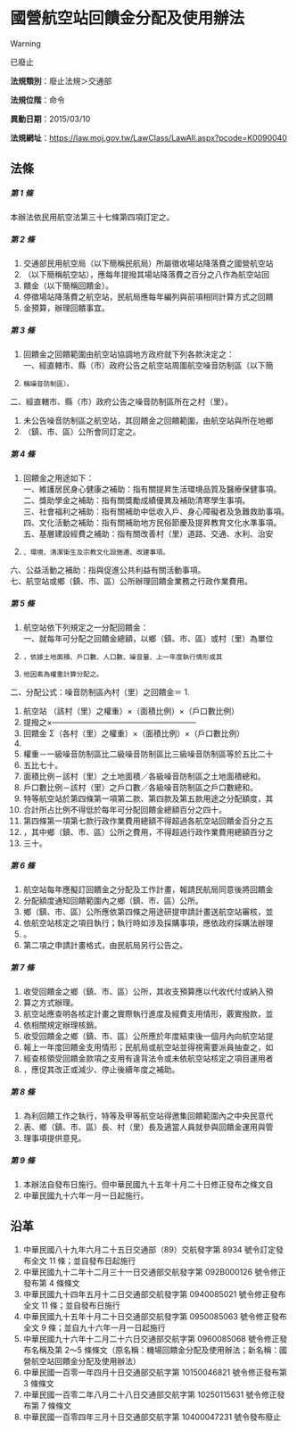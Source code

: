 # 國營航空站回饋金分配及使用辦法


> [!WARNING]
> 已廢止


**法規類別**：廢止法規＞交通部

**法規位階**：命令

**異動日期**：2015/03/10  

**法規網址**：https://law.moj.gov.tw/LawClass/LawAll.aspx?pcode=K0090040



## 法條
##### 第 1 條
本辦法依民用航空法第三十七條第四項訂定之。

##### 第 2 條
1. 交通部民用航空局（以下簡稱民航局）所屬徵收場站降落費之國營航空站
1. （以下簡稱航空站），應每年提撥其場站降落費之百分之八作為航空站回
1. 饋金（以下簡稱回饋金）。
1. 停徵場站降落費之航空站，民航局應每年編列與前項相同計算方式之回饋
1. 金預算，辦理回饋事宜。

##### 第 3 條
1. 回饋金之回饋範圍由航空站協調地方政府就下列各款決定之：  
一、經直轄市、縣（市）政府公告之航空站周圍航空噪音防制區（以下簡
1.     稱噪音防制區）。  
二、經直轄市、縣（市）政府公告之噪音防制區所在之村（里）。
1. 未公告噪音防制區之航空站，其回饋金之回饋範圍，由航空站與所在地鄉
1. （鎮、市、區）公所會同訂定之。

##### 第 4 條
1. 回饋金之用途如下：  
一、維護居民身心健康之補助：指有關提昇生活環境品質及醫療保健事項。  
二、獎助學金之補助：指有關獎勵成績優異及補助清寒學生事項。  
三、社會福利之補助：指有關補助中低收入戶、身心障礙者及急難救助事項。  
四、文化活動之補助：指有關補助地方民俗節慶及提昇教育文化水準事項。  
五、基層建設經費之補助：指有關改善村（里）道路、交通、水利、治安
1.     、環境、清潔衛生及宗教文化設施遷、改建事項。  
六、公益活動之補助：指與促進公共利益有關活動事項。  
七、航空站或鄉（鎮、市、區）公所辦理回饋金業務之行政作業費用。

##### 第 5 條
1. 航空站依下列規定之一分配回饋金：  
一、就每年可分配之回饋金總額，以鄉（鎮、市、區）或村（里）為單位
1.     ，依據土地面積、戶口數、人口數、噪音量、上一年度執行情形或其
1.     他因素為權重計算分配之。  
二、分配公式：噪音防制區內村（里）之回饋金＝
1. 
1.   航空站  （該村（里）之權重）×（面積比例）×（戶口數比例）
1.   提撥之×──────────────────────────
1.   回饋金  Σ（各村（里）之權重）×（面積比例）×（戶口數比例）
1. 
1. 權重－一級噪音防制區比二級噪音防制區比三級噪音防制區等於五比二十
1. 五比七十。
1. 面積比例－該村（里）之土地面積／各級噪音防制區之土地面積總和。
1. 戶口數比例－該村（里）之戶口數／各級噪音防制區之戶口數總和。
1. 特等航空站於第四條第一項第二款、第四款及第五款用途之分配額度，其
1. 合計所占比例不得低於每年可分配回饋金總額百分之四十。
1. 第四條第一項第七款行政作業費用總額不得超過各航空站回饋金百分之五
1. ，其中鄉（鎮、市、區）公所之費用，不得超過行政作業費用總額百分之
1. 三十。

##### 第 6 條
1. 航空站每年應擬訂回饋金之分配及工作計畫，報請民航局同意後將回饋金
1. 分配額度通知回饋範圍內之鄉（鎮、市、區）公所。
1. 鄉（鎮、市、區）公所應依第四條之用途研提申請計畫送航空站審核，並
1. 依航空站核定之項目執行；執行時如涉及採購事項，應依政府採購法辦理
1. 。
1. 第二項之申請計畫格式，由民航局另行公告之。

##### 第 7 條
1. 收受回饋金之鄉（鎮、市、區）公所，其收支預算應以代收代付或納入預
1. 算之方式辦理。
1. 航空站應查明各核定計畫之實際執行進度及經費支用情形，覈實撥款，並
1. 依相關規定辦理核銷。
1. 收受回饋金之鄉（鎮、市、區）公所應於年度結束後一個月內向航空站提
1. 報上一年度回饋金支用情形；民航局或航空站並得視需要派員抽查之，如
1. 經查核領受回饋金款項之支用有違背法令或未依航空站核定之項目運用者
1. ，應促其改正或減少、停止後續年度之補助。

##### 第 8 條
1. 為利回饋工作之執行，特等及甲等航空站得邀集回饋範圍內之中央民意代
1. 表、鄉（鎮、市、區）長、村（里）長及適當人員就參與回饋金運用與管
1. 理事項提供意見。

##### 第 9 條
1. 本辦法自發布日施行。但中華民國九十五年十月二十日修正發布之條文自
1. 中華民國九十六年一月一日起施行。

## 沿革
1. 中華民國八十九年六月二十五日交通部（89）交航發字第 8934 號令訂定發布全文 11 條；並自發布日起施行
1. 中華民國九十二年十二月三十一日交通部交航發字第 092B000126 號令修正發布第 4  條條文        
1. 中華民國九十四年五月十二日交通部交航發字第 0940085021 號令修正發布全文 11 條；並自發布日施行
1. 中華民國九十五年十月二十日交通部交航發字第 0950085063 號令修正發布全文 9  條；並自九十六年一月一日起施行
1. 中華民國九十六年十二月二十六日交通部交航字第 0960085068 號令修正發布名稱及第 2～5 條條文（原名稱：機場回饋金分配及使用辦法；新名稱：國營航空站回饋金分配及使用辦法）
1. 中華民國一百零一年四月十日交通部交航字第 10150046821  號令修正發布第 3  條條文
1. 中華民國一百零二年八月二十八日交通部交航字第 10250115631  號令修正發布第 7  條條文
1. 中華民國一百零四年三月十日交通部交航字第 10400047231  號令發布廢止
